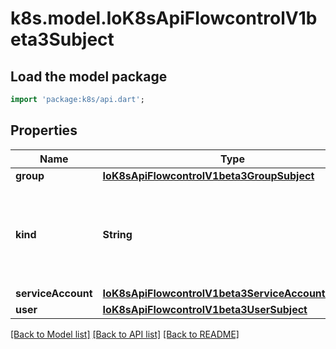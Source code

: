 # k8s.model.IoK8sApiFlowcontrolV1beta3Subject

## Load the model package
```dart
import 'package:k8s/api.dart';
```

## Properties
Name | Type | Description | Notes
------------ | ------------- | ------------- | -------------
**group** | [**IoK8sApiFlowcontrolV1beta3GroupSubject**](IoK8sApiFlowcontrolV1beta3GroupSubject.md) |  | [optional] 
**kind** | **String** | `kind` indicates which one of the other fields is non-empty. Required | 
**serviceAccount** | [**IoK8sApiFlowcontrolV1beta3ServiceAccountSubject**](IoK8sApiFlowcontrolV1beta3ServiceAccountSubject.md) |  | [optional] 
**user** | [**IoK8sApiFlowcontrolV1beta3UserSubject**](IoK8sApiFlowcontrolV1beta3UserSubject.md) |  | [optional] 

[[Back to Model list]](../README.md#documentation-for-models) [[Back to API list]](../README.md#documentation-for-api-endpoints) [[Back to README]](../README.md)



